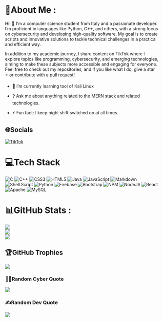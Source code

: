 # 💫About Me :
Hi! 👋 I'm a computer science student from Italy and a passionate developer. I’m proficient in languages like Python, C++, and others, with a strong focus on cybersecurity and developing high-quality software. My goal is to create scripts and innovative solutions to tackle technical challenges in a practical and efficient way.

In addition to my academic journey, I share content on TikTok where I explore topics like programming, cybersecurity, and emerging technologies, aiming to make these subjects more accessible and engaging for everyone. Feel free to check out my repositories, and if you like what I do, give a star ⭐️ or contribute with a pull request!

- 🌱 I’m currently learning tool of Kali Linux  
  

- ❓ Ask me about anything related to the MERN stack and related technologies.  
  

- ⚡ Fun fact: I keep night shift switched on at all times.  

## 🌐Socials
[![TikTok](https://img.shields.io/badge/TikTok-%23000000.svg?logo=TikTok&logoColor=white)](https://tiktok.com/@carbodev) 

# 💻Tech Stack
![C](https://img.shields.io/badge/c-%2300599C.svg?style=for-the-badge&logo=c&logoColor=white) ![C++](https://img.shields.io/badge/c++-%2300599C.svg?style=for-the-badge&logo=c%2B%2B&logoColor=white) ![CSS3](https://img.shields.io/badge/css3-%231572B6.svg?style=for-the-badge&logo=css3&logoColor=white) ![HTML5](https://img.shields.io/badge/html5-%23E34F26.svg?style=for-the-badge&logo=html5&logoColor=white) ![Java](https://img.shields.io/badge/java-%23ED8B00.svg?style=for-the-badge&logo=java&logoColor=white) ![JavaScript](https://img.shields.io/badge/javascript-%23323330.svg?style=for-the-badge&logo=javascript&logoColor=%23F7DF1E) ![Markdown](https://img.shields.io/badge/markdown-%23000000.svg?style=for-the-badge&logo=markdown&logoColor=white) ![Shell Script](https://img.shields.io/badge/shell_script-%23121011.svg?style=for-the-badge&logo=gnu-bash&logoColor=white) ![Python](https://img.shields.io/badge/python-3670A0?style=for-the-badge&logo=python&logoColor=ffdd54) ![Firebase](https://img.shields.io/badge/firebase-%23039BE5.svg?style=for-the-badge&logo=firebase) ![Bootstrap](https://img.shields.io/badge/bootstrap-%23563D7C.svg?style=for-the-badge&logo=bootstrap&logoColor=white) ![NPM](https://img.shields.io/badge/NPM-%23000000.svg?style=for-the-badge&logo=npm&logoColor=white) ![NodeJS](https://img.shields.io/badge/node.js-6DA55F?style=for-the-badge&logo=node.js&logoColor=white) ![React](https://img.shields.io/badge/react-%2320232a.svg?style=for-the-badge&logo=react&logoColor=%2361DAFB) ![Apache](https://img.shields.io/badge/apache-%23D42029.svg?style=for-the-badge&logo=apache&logoColor=white) ![MySQL](https://img.shields.io/badge/mysql-%2300f.svg?style=for-the-badge&logo=mysql&logoColor=white)
# 📊GitHub Stats :
![](https://github-readme-stats.vercel.app/api?username=C4rbo&theme=radical&hide_border=false&include_all_commits=true&count_private=true)<br/>
![](https://github-readme-streak-stats.herokuapp.com/?user=C4rbo&theme=radical&hide_border=false)<br/>
![](https://github-readme-stats.vercel.app/api/top-langs/?username=C4rbo&theme=radical&hide_border=false&include_all_commits=true&count_private=true&layout=compact)

## 🏆GitHub Trophies
![](https://github-trophies.vercel.app/?username=C4rbo&theme=radical&no-frame=false&no-bg=false&margin-w=4)

### 🧑‍💻Random Cyber Quote
![](https://github-readme-cyber-quotes.vercel.app/api?type=vetical&theme=gruvbox)

### ✍️Random Dev Quote
![](https://quotes-github-readme.vercel.app/api?type=horizontal&theme=radical)
